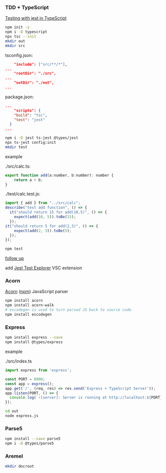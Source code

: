 ### TDD + TypeScript

[Testing with jest in TypeScript](https://itnext.io/testing-with-jest-in-typescript-cc1cd0095421)

```bash
npm init -y
npm i -D typescript
npx tsc --init
mkdir out
mkdir src
```

tsconfig.json:

```json
	"include": ["src/**/*"],
...
	"rootDir": "./src",
...
	"outDir": "./out",
...
```

package.json:

```json
...
	"scripts": {
    "build": "tsc",
    "test": "jest"
  }
...
```

```bash
npm i -D jest ts-jest @types/jest
npx ts-jest config:init
mkdir test
```

example

./src/calc.ts:

```js
export function add(a:number, b:number): number {
	return a + b;
}
```

./test/calc.test.js:

```js
import { add } from "../src/calc";
describe("test add function", () => {
  it("should return 15 for add(10,5)", () => {
    expect(add(10, 5)).toBe(15);
  });
it("should return 5 for add(2,3)", () => {
    expect(add(2, 3)).toBe(5);
  });
});
```

```bash
npm test
```

[follow up](https://itnext.io/debug-your-tests-in-typescript-with-visual-studio-code-911a4cada9cd)

add [Jest Test Explorer](https://marketplace.visualstudio.com/items?itemName=kavod-io.vscode-jest-test-adapter) VSC extension

### Acorn

[Acorn](https://github.com/acornjs/acorn) ([npm](https://www.npmjs.com/package/acorn)) JavaScript parser

```bash
npm install acorn
npm install acorn-walk
# escodegen is used to turn parsed JS back to source code
npm install escodegen
```

### Express

```bash
npm install express --save
npm install @types/express
```

example

./src/index.ts

```js
import express from 'express';

const PORT = 8000;
const app = express();
app.get('/', (req, res) => res.send('Express + TypeScript Server'));
app.listen(PORT, () => {
  console.log(`⚡️[server]: Server is running at http://localhost:${PORT}`);
});
```

```bash
cd out
node express.js
```

### Parse5

```bash
npm install --save parse5
npm i -D @types/parse5
```

### Aremel

```bash
mkdir docroot
```

